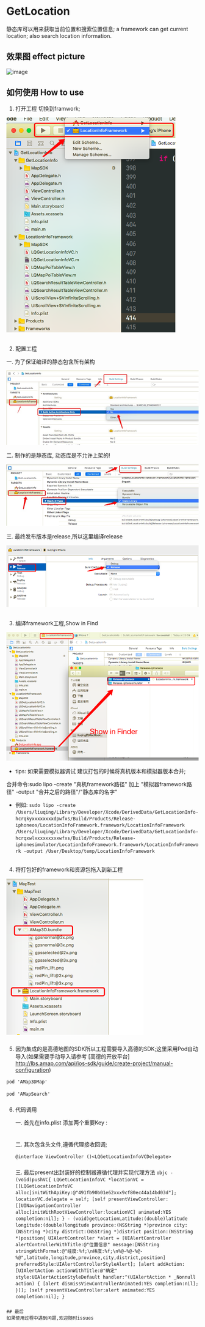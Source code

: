 # GetLocation
静态库可以用来获取当前位置和搜索位置信息;
a framework can get current location; also search location information.


## 效果图 effect picture
![image](https://github.com/liuqing520it/GetLocation/raw/master/images/getposition.gif)

## 如何使用 How to use

1. 打开工程 切换到framwork;

![image](https://github.com/liuqing520it/GetLocation/raw/master/images/WX20171216-224718.png)
##
2. 配置工程

一. 为了保证编译的静态包含所有架构

![image](https://github.com/liuqing520it/GetLocation/raw/master/images/5946F42A.png)

二. 制作的是静态库, 动态库是不允许上架的!

![image](https://github.com/liuqing520it/GetLocation/raw/master/images/BC98F35A.png)

三. 最终发布版本是release,所以这里编译release

![image](https://github.com/liuqing520it/GetLocation/raw/master/images/WX20171216-230645.png)
##
3. 编译framework工程,Show in Find

![image](https://github.com/liuqing520it/GetLocation/raw/master/images/WX20171216-231038.png)

* tips: 如果需要模拟器调试 建议打包的时候将真机版本和模拟器版本合并;

合并命令:sudo lipo -create "真机framework路径" 加上 "模拟器framework路径"  -output "合并之后的路径"/"静态库的名字"
* 例如: ```sudo lipo -create /Users/liuqing/Library/Developer/Xcode/DerivedData/GetLocationInfo-hcrqkyxxxxxxxxdpwfxs/Build/Products/Release-iphoneos/LocationInfoFramework.framework/LocationInfoFramework /Users/liuqing/Library/Developer/Xcode/DerivedData/GetLocationInfo-hcrqxwlxxxxxxxxxwfxs/Build/Products/Release-iphonesimulator/LocationInfoFramework.framework/LocationInfoFramework -output /User/Desktop/temp/LocationInfoFramework ```

##
4. 将打包好的framework和资源包拖入到新工程

![image](https://github.com/liuqing520it/GetLocation/raw/master/images/WX20171217-221359.png)
###
5. 因为集成的是高德地图的SDK所以工程需要导入高德的SDK;这里采用Pod自动导入(如果需要手动导入请参考 [高德的开放平台] http://lbs.amap.com/api/ios-sdk/guide/create-project/manual-configuration)
```objc
pod 'AMap3DMap'

pod 'AMapSearch'
```
###
6. 代码调用

    一. 首先在info.plist 添加两个重要Key :
    ``` Privacy - Location When In Use Usage Description和Privacy - Location Always and When In Use Usage Description
    ```
    
    ###
    二. 其次包含头文件,遵循代理接收回调;
    ```objc #import <LocationInfoFramework/LQGetLocationInfoVC.h>
    @interface ViewController ()<LQGetLocationInfoVCDelegate>
    ```
    ###
   三. 最后present出封装好的控制器遵循代理并实现代理方法
       ```objc
       - (void)pushVC{
       LQGetLocationInfoVC *locationVC = [[LQGetLocationInfoVC alloc]initWithApiKey:@"491fb90b01e62xxx9cf80ec44a14bd03d"];
       locationVC.delegate = self;
       [self presentViewController:[[UINavigationController alloc]initWithRootViewController:locationVC] animated:YES completion:nil];
       }
       - (void)getLocationLatitude:(double)latitude longitude:(double)longitude province:(NSString *)province city:(NSString *)city district:(NSString *)district position:(NSString *)position{
       UIAlertController *alert = [UIAlertController alertControllerWithTitle:@"位置信息" message:[NSString stringWithFormat:@"经度:%f;\n纬度:%f;\n%@-%@-%@-%@",latitude,longitude,province,city,district,position] preferredStyle:UIAlertControllerStyleAlert];
       [alert addAction:[UIAlertAction actionWithTitle:@"确定" style:UIAlertActionStyleDefault handler:^(UIAlertAction * _Nonnull action) {
       [alert dismissViewControllerAnimated:YES completion:nil];
       }]];
       [self presentViewController:alert animated:YES completion:nil];
       }
       ```
###
    
    
    ## 最后 
    如果使用过程中遇到问题,欢迎随时issues


